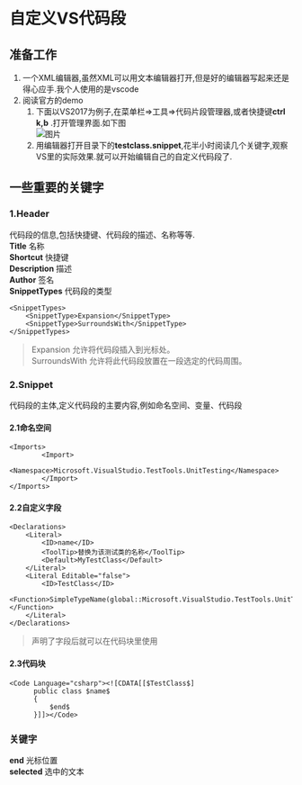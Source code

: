 # 自定义VS代码段
## 准备工作
1. 一个XML编辑器,虽然XML可以用文本编辑器打开,但是好的编辑器写起来还是得心应手.我个人使用的是vscode
1. 阅读官方的demo    
    1. 下面以VS2017为例子,在菜单栏=>工具=>代码片段管理器,或者快捷键**ctrl k,b** .打开管理界面.如下图     
    ![图片](https://github.com/heweigeng1/doc/tree/master/VS/img/代码片段管理窗口.png)         
    2. 用编辑器打开目录下的**testclass.snippet**,花半小时阅读几个关键字,观察VS里的实际效果.就可以开始编辑自己的自定义代码段了.
## 一些重要的关键字
### 1.Header   
代码段的信息,包括快捷键、代码段的描述、名称等等.    
**Title** 名称     
**Shortcut** 快捷键        
**Description** 描述   
**Author**  签名      
**SnippetTypes**  代码段的类型
```
<SnippetTypes>
	<SnippetType>Expansion</SnippetType>
	<SnippetType>SurroundsWith</SnippetType>
</SnippetTypes> 
```
> Expansion 允许将代码段插入到光标处。       
> SurroundsWith 允许将此代码段放置在一段选定的代码周围。
### 2.Snippet
代码段的主体,定义代码段的主要内容,例如命名空间、变量、代码段    
#### 2.1命名空间 
```代码
<Imports> 
        <Import>    
          <Namespace>Microsoft.VisualStudio.TestTools.UnitTesting</Namespace>
        </Import>
</Imports>     
```
#### 2.2自定义字段
```
<Declarations>
    <Literal>
        <ID>name</ID>
        <ToolTip>替换为该测试类的名称</ToolTip>
        <Default>MyTestClass</Default>
    </Literal>
    <Literal Editable="false">
        <ID>TestClass</ID>
        <Function>SimpleTypeName(global::Microsoft.VisualStudio.TestTools.UnitTesting.TestClass)</Function>
    </Literal>
</Declarations>
```
> 声明了字段后就可以在代码块里使用

#### 2.3代码块
```
<Code Language="csharp"><![CDATA[[$TestClass$]
      public class $name$
      {
          $end$
      }]]></Code>
```

### 关键字
**end** 光标位置    
**selected** 选中的文本

